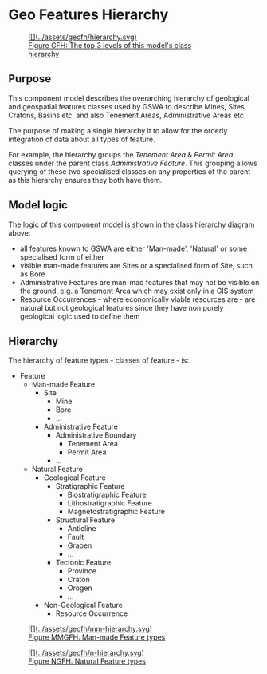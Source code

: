 # Geo Features Hierarchy

<a href="../../assets/geofh/hierarchy.svg">
<figure id="figure-gfh" markdown style="width:70%">
  ![](../assets/geofh/hierarchy.svg)
  <figcaption>Figure GFH: The top 3 levels of this model's class hierarchy</figcaption>
</figure>
</a>

## Purpose 

This component model describes the overarching hierarchy of geological and geospatial features classes used by GSWA to describe Mines, Sites, Cratons, Basins etc. and also Tenement Areas, Administrative Areas etc.

The purpose of making a single hierarchy it to allow for the orderly integration of data about all types of feature. 

For example, the hierarchy groups the _Tenement Area_ & _Permit Area_ classes under the parent class _Administrative Feature_. This grouping allows querying of these two specialised classes on any properties of the parent as this hierarchy ensures they both have them.

## Model logic

The logic of this component model is shown in the class hierarchy diagram above:

* all features known to GSWA are either 'Man-made', 'Natural' or some specialised form of either 
* visible man-made features are Sites or a specialised form of Site, such as Bore
* Administrative Features are man-mad features that may not be visible on the ground, e.g. a Tenement Area which may exist only in a GIS system
* Resource Occurrences - where economically viable resources are - are natural but not geological features since they have non purely geological logic used to define them

## Hierarchy

The hierarchy of feature types - classes of feature - is:

* Feature
  * Man-made Feature
    * Site
      * Mine
      * Bore
      * ...
    * Administrative Feature
      * Administrative Boundary
        * Tenement Area
        * Permit Area
      * ...
  * Natural Feature
    * Geological Feature
      * Stratigraphic Feature
        * Biostratigraphic Feature
        * Lithostratigraphic Feature
        * Magnetostratigraphic Feature
      * Structural Feature
        * Anticline
        * Fault
        * Graben
        * ...
      * Tectonic Feature
        * Province
        * Craton
        * Orogen
        * ...
    * Non-Geological Feature
      * Resource Occurrence

<a href="../../assets/geofh/mm-hierarchy.svg">
<figure id="figure-gfh" markdown style="width:80%">
  ![](../assets/geofh/mm-hierarchy.svg)
  <figcaption>Figure MMGFH: Man-made Feature types</figcaption>
</figure>
</a>

<a href="../../assets/geofh/n-hierarchy.svg">
<figure id="figure-gfh" markdown style="width:100%">
  ![](../assets/geofh/n-hierarchy.svg)
  <figcaption>Figure NGFH: Natural Feature types</figcaption>
</figure>
</a>